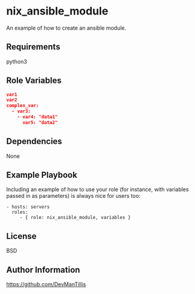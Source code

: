 nix_ansible_module
=========

An example of how to create an ansible module.

Requirements
------------

python3

Role Variables
--------------

```json
var1
var2
complex_var:
  - var3:
    - var4: "data1"
      var5: "data2"
```

Dependencies
------------

None

Example Playbook
----------------

Including an example of how to use your role (for instance, with variables passed in as parameters) is always nice for users too:

    - hosts: servers
      roles:
         - { role: nix_ansible_module, variables }

License
-------

BSD

Author Information
------------------

https://github.com/DevManTillis
